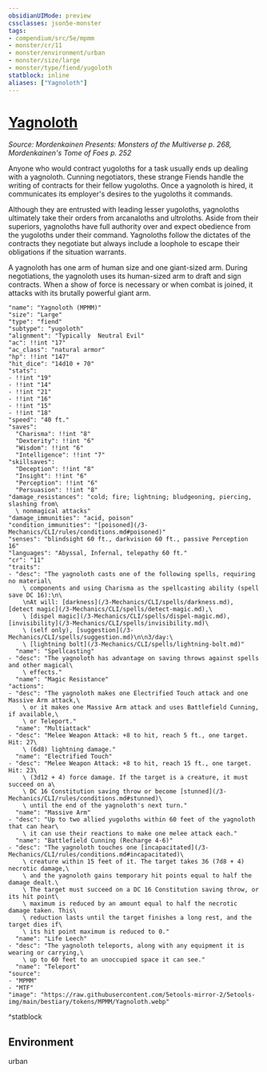 ```yaml
---
obsidianUIMode: preview
cssclasses: json5e-monster
tags:
- compendium/src/5e/mpmm
- monster/cr/11
- monster/environment/urban
- monster/size/large
- monster/type/fiend/yugoloth
statblock: inline
aliases: ["Yagnoloth"]
---
```

# [Yagnoloth](3-Mechanics\CLI\bestiary\fiend/yagnoloth-mpmm.md)
*Source: Mordenkainen Presents: Monsters of the Multiverse p. 268, Mordenkainen's Tome of Foes p. 252*  

Anyone who would contract yugoloths for a task usually ends up dealing with a yagnoloth. Cunning negotiators, these strange Fiends handle the writing of contracts for their fellow yugoloths. Once a yagnoloth is hired, it communicates its employer's desires to the yugoloths it commands.

Although they are entrusted with leading lesser yugoloths, yagnoloths ultimately take their orders from arcanaloths and ultroloths. Aside from their superiors, yagnoloths have full authority over and expect obedience from the yugoloths under their command. Yagnoloths follow the dictates of the contracts they negotiate but always include a loophole to escape their obligations if the situation warrants.

A yagnoloth has one arm of human size and one giant-sized arm. During negotiations, the yagnoloth uses its human-sized arm to draft and sign contracts. When a show of force is necessary or when combat is joined, it attacks with its brutally powerful giant arm.

```statblock
"name": "Yagnoloth (MPMM)"
"size": "Large"
"type": "fiend"
"subtype": "yugoloth"
"alignment": "Typically  Neutral Evil"
"ac": !!int "17"
"ac_class": "natural armor"
"hp": !!int "147"
"hit_dice": "14d10 + 70"
"stats":
- !!int "19"
- !!int "14"
- !!int "21"
- !!int "16"
- !!int "15"
- !!int "18"
"speed": "40 ft."
"saves":
  "Charisma": !!int "8"
  "Dexterity": !!int "6"
  "Wisdom": !!int "6"
  "Intelligence": !!int "7"
"skillsaves":
  "Deception": !!int "8"
  "Insight": !!int "6"
  "Perception": !!int "6"
  "Persuasion": !!int "8"
"damage_resistances": "cold; fire; lightning; bludgeoning, piercing, slashing from\
  \ nonmagical attacks"
"damage_immunities": "acid, poison"
"condition_immunities": "[poisoned](/3-Mechanics/CLI/rules/conditions.md#poisoned)"
"senses": "blindsight 60 ft., darkvision 60 ft., passive Perception 16"
"languages": "Abyssal, Infernal, telepathy 60 ft."
"cr": "11"
"traits":
- "desc": "The yagnoloth casts one of the following spells, requiring no material\
    \ components and using Charisma as the spellcasting ability (spell save DC 16):\n\
    \nAt will: [darkness](/3-Mechanics/CLI/spells/darkness.md), [detect magic](/3-Mechanics/CLI/spells/detect-magic.md),\
    \ [dispel magic](/3-Mechanics/CLI/spells/dispel-magic.md), [invisibility](/3-Mechanics/CLI/spells/invisibility.md)\
    \ (self only), [suggestion](/3-Mechanics/CLI/spells/suggestion.md)\n\n3/day:\
    \ [lightning bolt](/3-Mechanics/CLI/spells/lightning-bolt.md)"
  "name": "Spellcasting"
- "desc": "The yagnoloth has advantage on saving throws against spells and other magical\
    \ effects."
  "name": "Magic Resistance"
"actions":
- "desc": "The yagnoloth makes one Electrified Touch attack and one Massive Arm attack,\
    \ or it makes one Massive Arm attack and uses Battlefield Cunning, if available,\
    \ or Teleport."
  "name": "Multiattack"
- "desc": "Melee Weapon Attack: +8 to hit, reach 5 ft., one target. Hit: 27\
    \ (6d8) lightning damage."
  "name": "Electrified Touch"
- "desc": "Melee Weapon Attack: +8 to hit, reach 15 ft., one target. Hit: 23\
    \ (3d12 + 4) force damage. If the target is a creature, it must succeed on a\
    \ DC 16 Constitution saving throw or become [stunned](/3-Mechanics/CLI/rules/conditions.md#stunned)\
    \ until the end of the yagnoloth's next turn."
  "name": "Massive Arm"
- "desc": "Up to two allied yugoloths within 60 feet of the yagnoloth that can hear\
    \ it can use their reactions to make one melee attack each."
  "name": "Battlefield Cunning (Recharge 4-6)"
- "desc": "The yagnoloth touches one [incapacitated](/3-Mechanics/CLI/rules/conditions.md#incapacitated)\
    \ creature within 15 feet of it. The target takes 36 (7d8 + 4) necrotic damage,\
    \ and the yagnoloth gains temporary hit points equal to half the damage dealt.\
    \ The target must succeed on a DC 16 Constitution saving throw, or its hit point\
    \ maximum is reduced by an amount equal to half the necrotic damage taken. This\
    \ reduction lasts until the target finishes a long rest, and the target dies if\
    \ its hit point maximum is reduced to 0."
  "name": "Life Leech"
- "desc": "The yagnoloth teleports, along with any equipment it is wearing or carrying,\
    \ up to 60 feet to an unoccupied space it can see."
  "name": "Teleport"
"source":
- "MPMM"
- "MTF"
"image": "https://raw.githubusercontent.com/5etools-mirror-2/5etools-img/main/bestiary/tokens/MPMM/Yagnoloth.webp"
```
^statblock

## Environment

urban